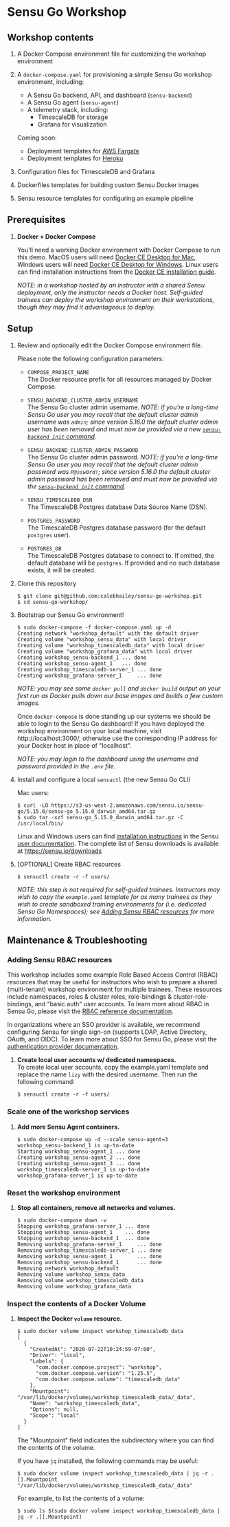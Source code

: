 # Sensu Go Workshop 

## Workshop contents

1. A Docker Compose environment file for customizing the workshop environment

2. A `docker-compose.yaml` for provisioning a simple Sensu Go workshop 
   environment, including:
   
   - A Sensu Go backend, API, and dashboard (`sensu-backend`)
   - A Sensu Go agent (`sensu-agent`)
   - A telemetry stack, including: 
     - TimescaleDB for storage
     - Grafana for visualization

   Coming soon: 
   
   - Deployment templates for [AWS Fargate][fargate]
   - Deployment templates for [Heroku][heroku]   

3. Configuration files for TimescaleDB and Grafana 

4. Dockerfiles templates for building custom Sensu Docker images

5. Sensu resource templates for configuring an example pipeline

## Prerequisites

1. **Docker + Docker Compose**

   You'll need a working Docker environment with Docker Compose to run this 
   demo. MacOS users will need [Docker CE Desktop for Mac][1], Windows users 
   will need [Docker CE Desktop for Windows][2]. Linux users can find 
   installation instructions from the [Docker CE installation guide][3].
   
   _NOTE: in a workshop hosted by an instructor with a shared Sensu deployment,
   only the instructor needs a Docker host. Self-guided trainees can deploy the
   workshop environment on their workstations, though they may find it 
   advantageous to deploy._ 

## Setup

1. Review and optionally edit the Docker Compose environment file. 

   Please note the following configuration parameters: 
   
   - `COMPOSE_PROJECT_NAME`  
     The Docker resource prefix for all resources managed by Docker Compose.
     
   - `SENSU_BACKEND_CLUSTER_ADMIN_USERNAME`  
     The Sensu Go cluster admin username. _NOTE: if you're a long-time Sensu Go
     user you may recall that the default cluster admin username was `admin`; 
     since version 5.16.0 the default cluster admin user has been removed and 
     must now be provided via a new [`sensu-backend init` command][4]._
     
   - `SENSU_BACKEND_CLUSTER_ADMIN_PASSWORD`  
     The Sensu Go cluster admin password. _NOTE: if you're a long-time Sensu Go
     user you may recall that the default cluster admin password was 
     `P@ssw0rd!`; since version 5.16.0 the default cluster admin password has 
     been removed and must now be provided via the [`sensu-backend init` 
     command][4]._
     
   - `SENSU_TIMESCALEDB_DSN`  
     The TimescaleDB Postgres database Data Source Name (DSN). 
     
   - `POSTGRES_PASSWORD`  
     The TimescaleDB Postgres database password (for the default `postgres` 
     user). 
   
   - `POSTGRES_DB`  
     The TimescaleDB Postgres database to connect to. If omitted, the default 
     database will be `postgres`. If provided and no such database exists, it 
     will be created. 

1. Clone this repository

   ```
   $ git clone git@github.com:calebhailey/sensu-go-workshop.git
   $ cd sensu-go-workshop/
   ```
     
2. Bootstrap our Sensu Go environment!

   ```
   $ sudo docker-compose -f docker-compose.yaml up -d
   Creating network "workshop_default" with the default driver
   Creating volume "workshop_sensu_data" with local driver
   Creating volume "workshop_timescaledb_data" with local driver
   Creating volume "workshop_grafana_data" with local driver
   Creating workshop_sensu-backend_1 ... done
   Creating workshop_sensu-agent_1   ... done
   Creating workshop_timescaledb-server_1 ... done
   Creating workshop_grafana-server_1     ... done
   ```

   _NOTE: you may see some `docker pull` and `docker build` output on your first
   run as Docker pulls down our base images and builds a few custom images._

   Once `docker-compose` is done standing up our systems we should be able to
   login to the Sensu Go dashboard! If you have deployed the workshop 
   environment on your local machine, visit http://localhost:3000/, otherwise 
   use the corresponding IP address for your Docker host in place of 
   "localhost".

   _NOTE: you may login to the dashboard using the username and password
   provided in the `.env` file._

3. Install and configure a local `sensuctl` (the new Sensu Go CLI)

   Mac users:

   ```
   $ curl -LO https://s3-us-west-2.amazonaws.com/sensu.io/sensu-go/5.15.0/sensu-go_5.15.0_darwin_amd64.tar.gz
   $ sudo tar -xzf sensu-go_5.15.0_darwin_amd64.tar.gz -C /usr/local/bin/
   ```

   Linux and Windows users can find [installation instructions][5] in the Sensu
   [user documentation][6]. The complete list of Sensu downloads is available at
   https://sensu.io/downloads

4. [OPTIONAL] Create RBAC resources

   ```
   $ sensuctl create -r -f users/
   ```
   
   _NOTE: this step is not required for self-guided trainees. Instructors may 
   wish to copy the `example.yaml` template for as many trainees as they wish 
   to create sandboxed training environments for (i.e. dedicated Sensu Go 
   Namespaces); see [Adding Sensu RBAC resources][rbac] for more information._

[rbac]: #adding-sensu-rbac-resources

## Maintenance & Troubleshooting 

### Adding Sensu RBAC resources 

This workshop includes some example Role Based Access Control (RBAC) resources 
that may be useful for instructors who wish to prepare a shared (multi-tenant) 
workshop environment for multiple trainees. These resources include namespaces,
roles & cluster roles, role-bindings & cluster-role-bindings, and "basic auth" 
user accounts. To learn more about RBAC in Sensu Go, please visit the 
[RBAC reference documentation][7].

In organizations where an SSO provider is available, we recommend configuring 
Sensu for single sign-on (supports LDAP, Active Directory, OAuth, and OIDC). To
learn more about SSO for Sensu Go, please visit the [authentication provider 
documentation][8]. 

1. **Create local user accounts w/ dedicated namespaces.**  
   To create local user accounts, copy the example.yaml template and replace 
   the name `lizy` with the desired username. Then run the following command: 
   
   ```
   $ sensuctl create -r -f users/
   ```

### Scale one of the workshop services 

1. **Add more Sensu Agent containers.**

   ```
   $ sudo docker-compose up -d --scale sensu-agent=3
   workshop_sensu-backend_1 is up-to-date
   Starting workshop_sensu-agent_1 ... done
   Creating workshop_sensu-agent_2 ... done
   Creating workshop_sensu-agent_3 ... done
   workshop_timescaledb-server_1 is up-to-date
   workshop_grafana-server_1 is up-to-date
   ```

### Reset the workshop environment 

1. **Stop all containers, remove all networks and volumes.**

   ```
   $ sudo docker-compose down -v
   Stopping workshop_grafana-server_1 ... done
   Stopping workshop_sensu-agent_1    ... done
   Stopping workshop_sensu-backend_1  ... done
   Removing workshop_grafana-server_1     ... done
   Removing workshop_timescaledb-server_1 ... done
   Removing workshop_sensu-agent_1        ... done
   Removing workshop_sensu-backend_1      ... done
   Removing network workshop_default
   Removing volume workshop_sensu_data
   Removing volume workshop_timescaledb_data
   Removing volume workshop_grafana_data   
   ```

### Inspect the contents of a Docker Volume 

1. **Inspect the Docker `volume` resource.**  

   ```
   $ sudo docker volume inspect workshop_timescaledb_data
   [
     {
       "CreatedAt": "2020-07-22T10:24:59-07:00",
       "Driver": "local",
       "Labels": {
         "com.docker.compose.project": "workshop",
         "com.docker.compose.version": "1.25.5",
         "com.docker.compose.volume": "timescaledb_data"
       },
       "Mountpoint": "/var/lib/docker/volumes/workshop_timescaledb_data/_data",
       "Name": "workshop_timescaledb_data",
       "Options": null,
       "Scope": "local"
     }
   ]
   ```

   The "Mountpoint" field indicates the subdirectory where you can find the 
   contents of the volume. 
   
   If you have `jq` installed, the following commands may be useful: 
   
   ```
   $ sudo docker volume inspect workshop_timescaledb_data | jq -r .[].Mountpoint
   "/var/lib/docker/volumes/workshop_timescaledb_data/_data"
   ```
   
   For example, to list the contents of a volume: 
   
   ```
   $ sudo ls $(sudo docker volume inspect workshop_timescaledb_data | jq -r .[].Mountpoint)
   ```


[1]: https://hub.docker.com/editions/community/docker-ce-desktop-mac
[2]: https://hub.docker.com/editions/community/docker-ce-desktop-windows 
[3]: https://docs.docker.com/install/
[4]: https://docs.sensu.io/sensu-go/latest/reference/backend/#initialization
[5]: https://docs.sensu.io/sensu-go/latest/installation/install-sensu/#install-sensuctl
[6]: https://docs.sensu.io/sensu-go/latest/
[7]: https://docs.sensu.io/sensu-go/latest/reference/rbac/ 
[8]: https://docs.sensu.io/sensu-go/latest/operations/control-access/auth/ 

[fargate]: https://www.docker.com/blog/from-docker-straight-to-aws/
[heroku]: https://devcenter.heroku.com/categories/deploying-with-docker 
